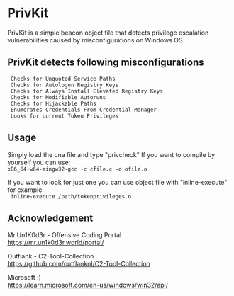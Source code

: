 # PrivKit
PrivKit is a simple beacon object file that detects privilege escalation vulnerabilities caused by misconfigurations on Windows OS.

## PrivKit detects following misconfigurations

```
 Checks for Unquoted Service Paths
 Checks for Autologon Registry Keys
 Checks for Always Install Elevated Registry Keys
 Checks for Modifiable Autoruns
 Checks for Hijackable Paths
 Enumerates Credentials From Credential Manager
 Looks for current Token Privileges
 ```
 
 ## Usage
 
 Simply load the cna file and type "privcheck"
 If you want to compile by yourself you can use:<br>
```x86_64-w64-mingw32-gcc -c cfile.c -o ofile.o```

If you want to look for just one you can use object file with "inline-execute" for example<br>
``` inline-execute /path/tokenprivileges.o```

 ## Acknowledgement
 
 Mr.Un1K0d3r - Offensive Coding Portal <br>
https://mr.un1k0d3r.world/portal/

Outflank - C2-Tool-Collection<br>
https://github.com/outflanknl/C2-Tool-Collection

Microsoft :) <br>
https://learn.microsoft.com/en-us/windows/win32/api/
